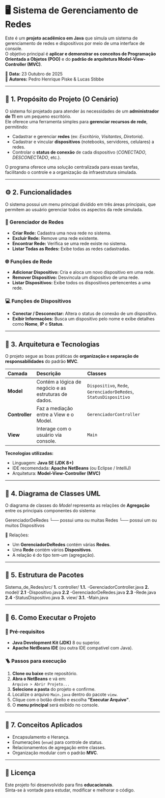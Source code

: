 # 🖥️ Sistema de Gerenciamento de Redes

Este é um **projeto acadêmico em Java** que simula um sistema de gerenciamento de redes e dispositivos por meio de uma interface de console.  
O objetivo principal é **aplicar e demonstrar os conceitos de Programação Orientada a Objetos (POO)** e do **padrão de arquitetura Model-View-Controller (MVC)**.

📅 **Data:** 23 Outubro de 2025  
👤 **Autores:** Pedro Henrique Piske & Lucas Stibbe

---

## 🧩 1. Propósito do Projeto (O Cenário)

O sistema foi projetado para atender às necessidades de um **administrador de TI** em um pequeno escritório.  
Ele oferece uma ferramenta simples para **gerenciar recursos de rede**, permitindo:

- Cadastrar e gerenciar **redes** (ex: *Escritório*, *Visitantes*, *Diretoria*).  
- Cadastrar e vincular **dispositivos** (notebooks, servidores, celulares) a redes.  
- Controlar o **status de conexão** de cada dispositivo (*CONECTADO*, *DESCONECTADO*, etc.).  

O programa oferece uma solução centralizada para essas tarefas, facilitando o controle e a organização da infraestrutura simulada.

---

## ⚙️ 2. Funcionalidades

O sistema possui um menu principal dividido em três áreas principais, que permitem ao usuário gerenciar todos os aspectos da rede simulada.

### 🧭 Gerenciador de Redes
- **Criar Rede:** Cadastra uma nova rede no sistema.  
- **Excluir Rede:** Remove uma rede existente.  
- **Encontrar Rede:** Verifica se uma rede existe no sistema.  
- **Listar Todas as Redes:** Exibe todas as redes cadastradas.

### 🌐 Funções de Rede
- **Adicionar Dispositivo:** Cria e aloca um novo dispositivo em uma rede.  
- **Remover Dispositivo:** Desvincula um dispositivo de uma rede.  
- **Listar Dispositivos:** Exibe todos os dispositivos pertencentes a uma rede.

### 💻 Funções de Dispositivos
- **Conectar / Desconectar:** Altera o status de conexão de um dispositivo.  
- **Exibir Informações:** Busca um dispositivo pelo nome e exibe detalhes como **Nome**, **IP** e **Status**.

---

## 🧱 3. Arquitetura e Tecnologias

O projeto segue as boas práticas de **organização e separação de responsabilidades** do padrão **MVC**.

| Camada | Descrição | Classes |
|:--|:--|:--|
| **Model** | Contém a lógica de negócio e as estruturas de dados. | `Dispositivo`, `Rede`, `GerenciadorDeRedes`, `StatusDispositivo` |
| **Controller** | Faz a mediação entre a View e o Model. | `GerenciadorController` |
| **View** | Interage com o usuário via console. | `Main` |

**Tecnologias utilizadas:**
- Linguagem: **Java SE (JDK 8+)**
- IDE recomendada: **Apache NetBeans** (ou Eclipse / IntelliJ)
- Arquitetura: **Model-View-Controller (MVC)**

---

## 🧩 4. Diagrama de Classes UML

O diagrama de classes do *Model* representa as relações de **Agregação** entre os principais componentes do sistema:

GerenciadorDeRedes
└── possui uma ou muitas Redes
└── possui um ou muitos Dispositivos


📘 Relações:
- Um **GerenciadorDeRedes** contém várias **Redes**.  
- Uma **Rede** contém vários **Dispositivos**.  
- A relação é do tipo *tem-um* (agregação).

---

## 📂 5. Estrutura de Pacotes

Sistema_de_Redes/src/
**1.** controller/
**1.1.** -GerenciadorController.java
**2.** model/
**2.1** -Dispositivo.java
**2.2** -GerenciadorDeRedes.java
**2.3** -Rede.java
**2.4** -StatusDispositivo.java
**3.** view/
**3.1.** -Main.java


---

## 🚀 6. Como Executar o Projeto

### 🔧 Pré-requisitos
- **Java Development Kit (JDK)** 8 ou superior.  
- **Apache NetBeans IDE** (ou outra IDE compatível com Java).  

### 🪜 Passos para execução
1. **Clone ou baixe** este repositório.  
2. **Abra o NetBeans** e vá em:  
   `Arquivo > Abrir Projeto...`  
3. **Selecione a pasta** do projeto e confirme.  
4. Localize o arquivo `Main.java` dentro do pacote `view`.  
5. Clique com o botão direito e escolha **"Executar Arquivo"**.  
6. O **menu principal** será exibido no console.

---

## 🧠 7. Conceitos Aplicados

- Encapsulamento e Herança.
- Enumerações (`enum`) para controle de status.  
- Relacionamentos de agregação entre classes.  
- Organização modular com o padrão **MVC**.  

---

## 📜 Licença

Este projeto foi desenvolvido para fins **educacionais**.  
Sinta-se à vontade para estudar, modificar e melhorar o código.
